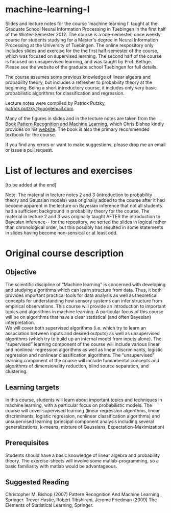# machine-learning-I

Slides and lecture notes for the  course 'machine learning I' taught at the Graduate School Neural Information Processing in Tuebingen in the first half of the Winter-Semester 2012. The course is a one-semester, once weekly course for students studying for a Master's degree in Neural Information Processing at the University of Tuebingen.  The online respository only includes slides and exercise for the the first half-semester of the course, which was focused on supervised learning.  The second half of the course is focused on unsupervised learning, and was taught by Prof. Bethge.   Please see the website of the graduate school Tuebingen for full details.

The course assumes some previous knowledge of linear algebra and probability theory, but includes a refresher to probability theory at the beginning. Being a short introductory course, it includes only very basic probabilistic algorithms for classification and regression.

Lecture notes were compiled by Patrick Putzky, patrick.putzky@googlemail.com.

Many of the figures in slides and in the lecture notes are taken from the [Book Pattern Recognition and Machine Learning](http://research.microsoft.com/en-us/um/people/cmbishop/prml/index.htm), which Chris Bishop kindly provides on his [website](http://research.microsoft.com/en-us/um/people/cmbishop/prml/webfigs.htm). The book is also the primary recommended textbook for the course.

If you find any errors or want to make suggestions, please drop me an email or issue a pull request.

# List of lectures and exercises

[to be added at the end]

Note: The material in lecture notes 2 and 3 (introduction to probability theory and Gaussian models) was originally added to the course after it had become apparent in the lecture on Bayesian inference that not all students had a sufficient background in probability theory for the course. The material in lecture 2 and 3 was originally taught AFTER the introduction to Bayesian inference-- for the repository, we sorted the slides in logical rather than chronological order, but this possibly has resulted in some statements in slides having become non-sensical or at least odd.


# Original course description

## Objective

The scientific discipline of “Machine learning” is concerned with developing and studying algorithms which can learn structure from data. Thus, it both provides important practical tools for data analysis as well as theoretical concepts for understanding how sensory systems can infer structure from empirical observations. This course will provide an introduction to important topics and algorithms in machine learning. A particular focus of this course will be on algorithms that have a clear statistical (and often Bayesian) interpretation.  
We will cover both supervised algorithms (i.e. which try to learn an association between inputs and desired outputs) as well as unsupervised algorithms (which try to build up an internal model from inputs alone). The “supervised” learning component of the course will include various linear and nonlinear regression algorithms as well as linear discriminants, logistic regression and nonlinear classification algorithms. The “unsupervised” learning component of the course will include fundamental concepts and algorithms of dimensionality reduction, blind source separation, and clustering.

## Learning targets

In this course, students will learn about important topics and techniques in machine learning, with a particular focus on probabilistic models. The course will cover supervised learning (linear regression algorithms, linear discriminants, logistic regression, nonlinear classification algorithms) and unsupervised learning (principal component analysis including several generalizations, k-means, mixture of Gaussians, Expectation-Maximization)
 
## Prerequisites

Students should have a basic knowledge of linear algebra and probability theory. The exercise-sheets will involve some matlab-programming, so a basic familiarity with matlab would be advantageous.

## Suggested Reading

Christopher M. Bishop (2007) Pattern Recognition And Machine Learning , Springer.
Trevor Hastie, Robert Tibshirani, Jerome Friedman (2009) The Elements of Statistical Learning, Springer.



